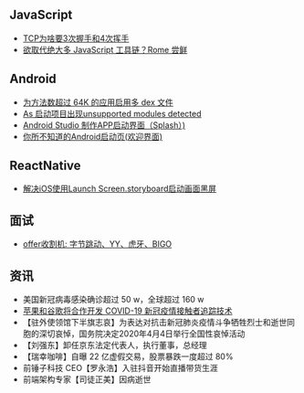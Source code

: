 ## JavaScript

- [TCP为啥要3次握手和4次挥手](https://mp.weixin.qq.com/s/2K_ZscEgoAIRrze03Bik6A)
- [欲取代绝大多 JavaScript 工具链？Rome 尝鲜](https://mp.weixin.qq.com/s/2K_ZscEgoAIRrze03Bik6A)

## Android

- [为方法数超过 64K 的应用启用多 dex 文件](https://developer.android.com/studio/build/multidex)
- [As 启动项目出现unsupported modules detected](https://blog.csdn.net/qq_30552993/article/details/83383095)
- [Android Studio 制作APP启动界面（Splash）)](https://blog.csdn.net/qq_39732867/article/details/86512712)
- [你所不知道的Android启动页(欢迎界面)](https://www.jianshu.com/p/33a798ac3298)

## ReactNative

- [解决iOS使用Launch Screen.storyboard启动画面黑屏](https://www.jianshu.com/p/d2b0f20e2e96)

## 面试

- [offer收割机: 字节跳动、YY、虎牙、BIGO](https://mp.weixin.qq.com/s/VgmQxrXZR0DWU71vh83ceg)

## 资讯

- 美国新冠病毒感染确诊超过 50 w，全球超过 160 w
- [苹果和谷歌将合作开发 COVID-19 新冠疫情接触者追踪技术](https://weibointl.api.weibo.cn/share/138856918.html?weibo_id=4492342331649431)
- 【驻外使领馆下半旗志哀】为表达对抗击新冠肺炎疫情斗争牺牲烈士和逝世同胞的深切哀悼，国务院决定2020年4月4日举行全国性哀悼活动
- 【刘强东】卸任京东法定代表人，执行董事，总经理
- 【瑞幸咖啡】自曝 22 亿虚假交易，股票暴跌一度超过 80%
- 前锤子科技 CEO【罗永浩】入驻抖音开始直播带货生涯
- 前端架构专家【司徒正美】因病逝世
